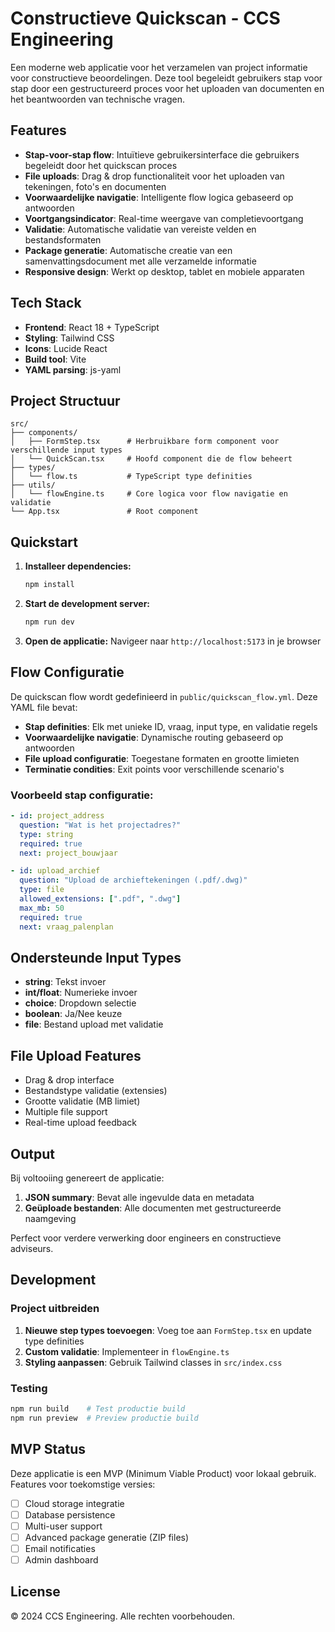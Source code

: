 # Constructieve Quickscan - CCS Engineering

Een moderne web applicatie voor het verzamelen van project informatie voor constructieve beoordelingen. Deze tool begeleidt gebruikers stap voor stap door een gestructureerd proces voor het uploaden van documenten en het beantwoorden van technische vragen.

## Features

- **Stap-voor-stap flow**: Intuïtieve gebruikersinterface die gebruikers begeleidt door het quickscan proces
- **File uploads**: Drag & drop functionaliteit voor het uploaden van tekeningen, foto's en documenten
- **Voorwaardelijke navigatie**: Intelligente flow logica gebaseerd op antwoorden
- **Voortgangsindicator**: Real-time weergave van completievoortgang
- **Validatie**: Automatische validatie van vereiste velden en bestandsformaten
- **Package generatie**: Automatische creatie van een samenvattingsdocument met alle verzamelde informatie
- **Responsive design**: Werkt op desktop, tablet en mobiele apparaten

## Tech Stack

- **Frontend**: React 18 + TypeScript
- **Styling**: Tailwind CSS
- **Icons**: Lucide React
- **Build tool**: Vite
- **YAML parsing**: js-yaml

## Project Structuur

```
src/
├── components/
│   ├── FormStep.tsx      # Herbruikbare form component voor verschillende input types
│   └── QuickScan.tsx     # Hoofd component die de flow beheert
├── types/
│   └── flow.ts           # TypeScript type definities
├── utils/
│   └── flowEngine.ts     # Core logica voor flow navigatie en validatie
└── App.tsx               # Root component
```

## Quickstart

1. **Installeer dependencies:**
   ```bash
   npm install
   ```

2. **Start de development server:**
   ```bash
   npm run dev
   ```

3. **Open de applicatie:**
   Navigeer naar `http://localhost:5173` in je browser

## Flow Configuratie

De quickscan flow wordt gedefinieerd in `public/quickscan_flow.yml`. Deze YAML file bevat:

- **Stap definities**: Elk met unieke ID, vraag, input type, en validatie regels
- **Voorwaardelijke navigatie**: Dynamische routing gebaseerd op antwoorden
- **File upload configuratie**: Toegestane formaten en grootte limieten
- **Terminatie condities**: Exit points voor verschillende scenario's

### Voorbeeld stap configuratie:

```yaml
- id: project_address
  question: "Wat is het projectadres?"
  type: string
  required: true
  next: project_bouwjaar

- id: upload_archief
  question: "Upload de archieftekeningen (.pdf/.dwg)"
  type: file
  allowed_extensions: [".pdf", ".dwg"]
  max_mb: 50
  required: true
  next: vraag_palenplan
```

## Ondersteunde Input Types

- **string**: Tekst invoer
- **int/float**: Numerieke invoer
- **choice**: Dropdown selectie
- **boolean**: Ja/Nee keuze
- **file**: Bestand upload met validatie

## File Upload Features

- Drag & drop interface
- Bestandstype validatie (extensies)
- Grootte validatie (MB limiet)
- Multiple file support
- Real-time upload feedback

## Output

Bij voltooiing genereert de applicatie:

1. **JSON summary**: Bevat alle ingevulde data en metadata
2. **Geüploade bestanden**: Alle documenten met gestructureerde naamgeving

Perfect voor verdere verwerking door engineers en constructieve adviseurs.

## Development

### Project uitbreiden

1. **Nieuwe step types toevoegen**: Voeg toe aan `FormStep.tsx` en update type definities
2. **Custom validatie**: Implementeer in `flowEngine.ts`
3. **Styling aanpassen**: Gebruik Tailwind classes in `src/index.css`

### Testing

```bash
npm run build    # Test productie build
npm run preview  # Preview productie build
```

## MVP Status

Deze applicatie is een MVP (Minimum Viable Product) voor lokaal gebruik. Features voor toekomstige versies:

- [ ] Cloud storage integratie
- [ ] Database persistence
- [ ] Multi-user support
- [ ] Advanced package generatie (ZIP files)
- [ ] Email notificaties
- [ ] Admin dashboard

## License

© 2024 CCS Engineering. Alle rechten voorbehouden.
